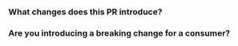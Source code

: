 ### What changes does this PR introduce?

### Are you introducing a breaking change for a consumer?
